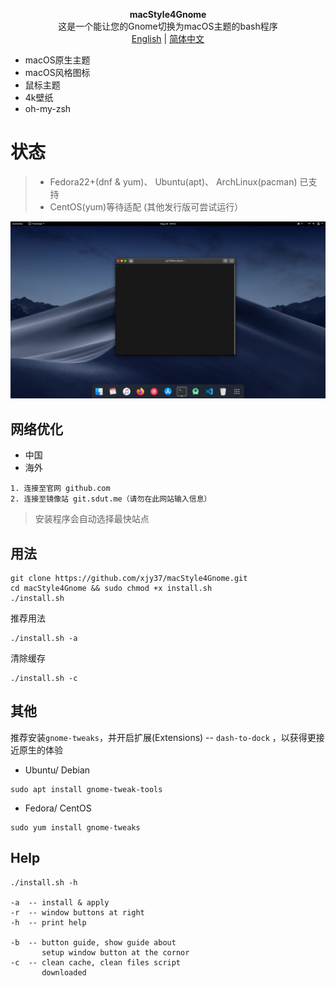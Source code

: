 <p align="center"><strong>macStyle4Gnome</strong>
</br>
这是一个能让您的Gnome切换为macOS主题的bash程序
</br>
<a href="./README.md">English</a> | <a href="./README_zh_CN.md">简体中文</a>
</p>
</p>

+ macOS原生主题
+ macOS风格图标
+ 鼠标主题
+ 4k壁纸
+ oh-my-zsh

# 状态
> + Fedora22+(dnf & yum)、 Ubuntu(apt)、 ArchLinux(pacman) 已支持
> + CentOS(yum)等待适配 (其他发行版可尝试运行）

![sample](./sample.jpg)

## 网络优化
+ 中国
+ 海外
```
1. 连接至官网 github.com
2. 连接至镜像站 git.sdut.me（请勿在此网站输入信息）
```
> 安装程序会自动选择最快站点

## 用法
```
git clone https://github.com/xjy37/macStyle4Gnome.git
cd macStyle4Gnome && sudo chmod +x install.sh
./install.sh
```
推荐用法
```
./install.sh -a
```
清除缓存
```
./install.sh -c
```

## 其他
推荐安装`gnome-tweaks`，并开启扩展(Extensions) -- `dash-to-dock` ，以获得更接近原生的体验
+ Ubuntu/ Debian
```
sudo apt install gnome-tweak-tools
```
+ Fedora/ CentOS
```
sudo yum install gnome-tweaks
```

## Help
```
./install.sh -h

-a  -- install & apply
-r  -- window buttons at right
-h  -- print help

-b  -- button guide, show guide about
       setup window button at the cornor
-c  -- clean cache, clean files script
       downloaded
```
